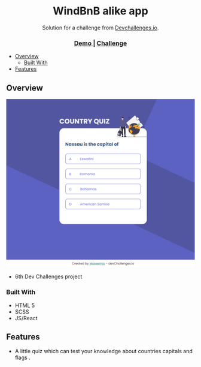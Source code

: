 <h1 align="center">WindBnB alike app</h1>

<div align="center">
   Solution for a challenge from <a href="http://devchallenges.io" target="_blank">Devchallenges.io</a>.
</div>

<div align="center">
  <h3>
    <a href="https://maxeemja.github.io/country-quiz">
      Demo
    </a>
    <span> | </span>
    <a href="https://devchallenges.io/challenges/Bu3G2irnaXmfwQ8sZkw8">
      Challenge
    </a>
  </h3>
</div>

<!-- TABLE OF CONTENTS -->
- [Overview](#overview)
    - [Built With](#built-with)
- [Features](#features)


## Overview
![screenshot](./src/assets/demo.png)
- 6th Dev Challenges project
### Built With

- HTML 5
- SCSS 
- JS/React

## Features
- A little quiz which can test your knowledge about countries capitals and flags .





